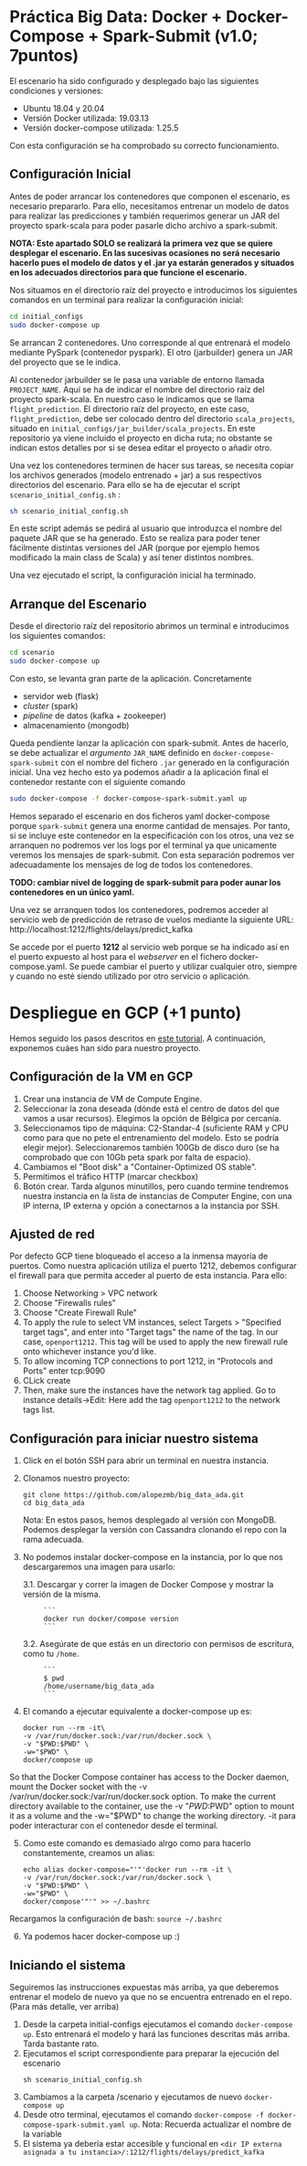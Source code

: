 # Práctica Big Data: Docker + Docker-Compose + Spark-Submit (v1.0; 7puntos)

El escenario ha sido configurado y desplegado bajo las siguientes condiciones y versiones:

- Ubuntu 18.04 y 20.04
- Versión Docker utilizada: 19.03.13
- Versión docker-compose utilizada: 1.25.5

Con esta configuración se ha comprobado su correcto funcionamiento.

## Configuración Inicial

Antes de poder arrancar los contenedores que componen el escenario, es necesario prepararlo. Para ello, necesitamos entrenar un modelo de datos para realizar las predicciones y también requerimos generar un JAR del proyecto spark-scala para poder pasarle dicho archivo a spark-submit.

**NOTA: Este apartado SOLO se realizará la primera vez que se quiere desplegar el escenario. En las sucesivas ocasiones no será necesario hacerlo pues el modelo de datos y el .jar ya estarán generados y situados en los adecuados directorios para que funcione el escenario.** 

Nos situamos en el directorio raíz del proyecto e introducimos los siguientes comandos en un terminal para realizar la configuración inicial:

```bash
cd initial_configs
sudo docker-compose up
```

Se arrancan 2 contenedores. Uno corresponde al que entrenará el modelo mediante PySpark (contenedor pyspark). El otro (jarbuilder) genera un JAR del proyecto que se le indica. 

Al contenedor jarbuilder se le pasa una variable de entorno llamada  `PROJECT_NAME`. Aquí se ha de indicar el nombre del directorio raíz del proyecto spark-scala. En nuestro caso le indicamos que se llama `flight_prediction`. El  directorio raíz del proyecto, en este caso, `flight_prediction`, debe ser colocado dentro del directorio `scala_projects`, situado en `initial_configs/jar_builder/scala_projects`.  En este repositorio ya viene incluido el proyecto en dicha ruta; no obstante se indican estos detalles por si se desea editar el proyecto o añadir otro.

Una vez los contenedores terminen de hacer sus tareas, se necesita copiar los archivos generados (modelo entrenado + jar) a sus respectivos directorios del escenario. Para ello se ha de ejecutar el script `scenario_initial_config.sh` :

```bash
sh scenario_initial_config.sh
```

En este script además se pedirá al usuario que introduzca el nombre del paquete JAR que se ha generado. Esto se realiza para poder tener fácilmente distintas versiones del JAR (porque por ejemplo hemos modificado la main class de Scala) y así tener distintos nombres.

Una vez ejecutado el script, la configuración inicial ha terminado.

## Arranque del Escenario

Desde el directorio raíz del repositorio abrimos un terminal e introducimos  los siguientes comandos:

```bash
cd scenario
sudo docker-compose up
```

Con esto, se levanta gran parte de la aplicación. Concretamente
- servidor web (flask)
- _cluster_ (spark)
- _pipeline_ de datos (kafka + zookeeper)
- almacenamiento (mongodb)

Queda pendiente lanzar la aplicación con spark-submit. Antes de hacerlo, se debe actualizar el _argumento_ `JAR_NAME` definido en `docker-compose-spark-submit` con el nombre del  fichero `.jar` generado en la configuración inicial.
Una vez hecho esto ya podemos añadir a la aplicación final el contenedor restante con el siguiente comando

```bash
sudo docker-compose -f docker-compose-spark-submit.yaml up
```

Hemos separado el escenario en dos ficheros yaml docker-compose porque `spark-submit` genera una enorme cantidad de mensajes. Por tanto, si se incluye este contenedor en la especificación con los otros, una vez se arranquen no podremos ver los logs por el terminal ya que unicamente veremos los mensajes de spark-submit. Con esta separación podremos ver adecuadamente los mensajes de log de todos los contenedores.

**TODO: cambiar nivel de logging de spark-submit para poder aunar los contenedores en un único yaml.** 

Una vez se arranquen todos los contenedores, podremos acceder al servicio web de predicción de retraso de vuelos mediante la siguiente URL:  http://localhost:1212/flights/delays/predict_kafka

Se accede por el puerto **1212** al servicio web porque se ha indicado así en el puerto expuesto al host para el *webserver* en el fichero docker-compose.yaml. Se puede cambiar el puerto y utilizar cualquier otro, siempre y cuando no esté siendo utilizado por otro servicio o aplicación.

# Despliegue en GCP (+1 punto)

Hemos seguido los pasos descritos en [este tutorial](https://cloud.google.com/community/tutorials/docker-compose-on-container-optimized-os). A continuación, exponemos cuáes han sido para nuestro proyecto.

## Configuración de la VM en GCP

1. Crear una instancia de VM de Compute Engine.
2. Seleccionar la zona deseada (dónde está el centro de datos del que vamos a usar recursos). Elegimos la opción de Bélgica por cercanía.
3. Seleccionamos tipo de máquina: C2-Standar-4 (suficiente RAM y CPU como para que no pete el entrenamiento del modelo. Esto se podría elegir mejor). Seleccionaremos también 100Gb de disco duro (se ha comprobado que con 10Gb peta spark por falta de espacio).
4. Cambiamos el "Boot disk" a "Container-Optimized OS stable".
5. Permitimos el tráfico HTTP (marcar checkbox)
6. Botón crear. Tarda algunos minutillos, pero cuando termine tendremos nuestra instancia en la lista de instancias de Computer Engine, con una IP interna, IP externa y opción a conectarnos a la instancia por SSH. 

## Ajusted de red

Por defecto GCP tiene bloqueado el acceso a la inmensa mayoría de puertos. Como nuestra aplicación utiliza el puerto 1212, debemos configurar el firewall para que permita acceder al puerto de esta instancia. Para ello:

1. Choose Networking > VPC network
2. Choose "Firewalls rules"
3. Choose "Create Firewall Rule"
4. To apply the rule to select VM instances, select Targets > "Specified target tags", and enter into "Target tags" the name of the tag. In our case, ```openport1212```. This tag will be used to apply the new firewall rule onto whichever instance you'd like. 
5. To allow incoming TCP connections to port 1212, in "Protocols and Ports" enter tcp:9090
6. CLick create
7. Then, make sure the instances have the network tag applied. Go to instance details->Edit: Here add the tag ```openport1212``` to the network tags list.


## Configuración para iniciar nuestro sistema

1. Click en el botón SSH para abrir un terminal en nuestra instancia.
2. Clonamos nuestro proyecto:
    ```
    git clone https://github.com/alopezmb/big_data_ada.git 
    cd big_data_ada
    ```
    Nota: En estos pasos, hemos desplegado al versión con MongoDB. Podemos desplegar la versión con Cassandra clonando el repo con la rama adecuada.
    
3. No podemos instalar docker-compose en la instancia, por lo que nos descargaremos una imagen para usarlo:

    3.1. Descargar y correr la imagen de Docker Compose y mostrar la versión de la misma.
            
            ```
            docker run docker/compose version 
            ```
        
    3.2. Asegúrate de que estás en un directorio con permisos de escritura, como tu ```/home```.
        
            ```
            $ pwd
            /home/username/big_data_ada
            ```
4. El comando a ejecutar equivalente a docker-compose up es:
    ```
    docker run --rm -it\
    -v /var/run/docker.sock:/var/run/docker.sock \
    -v "$PWD:$PWD" \
    -w="$PWD" \
    docker/compose up
    ```
So that the Docker Compose container has access to the Docker daemon, mount the Docker socket with the -v /var/run/docker.sock:/var/run/docker.sock option.
To make the current directory available to the container, use the -v "$PWD:$PWD" option to mount it as a volume and the -w="$PWD" to change the working directory.
-it para poder interacturar con el contenedor desde el terminal.

5. Como este comando es demasiado alrgo como para hacerlo constantemente, creamos un alias:
    ```
    echo alias docker-compose="'"'docker run --rm -it \
    -v /var/run/docker.sock:/var/run/docker.sock \
    -v "$PWD:$PWD" \
    -w="$PWD" \
    docker/compose'"'" >> ~/.bashrc
    ```
Recargamos la configuración de bash:
    ```
    source ~/.bashrc
    ```
    
6. Ya podemos hacer docker-compose up :)

 ## Iniciando el sistema
 
 Seguiremos las instrucciones expuestas más arriba, ya que deberemos entrenar el modelo de nuevo ya que no se encuentra entrenado en el repo.
 (Para más detalle, ver arriba)
 
 1. Desde la carpeta initial-configs ejecutamos el comando ```docker-compose up```. Esto entrenará el modelo y hará las funciones descritas más arriba. Tarda bastante rato.
 2. Ejecutamos el script correspondiente para preparar la ejecución del escenario
     ``` 
     sh scenario_initial_config.sh
     ```
 3. Cambiamos a la carpeta /scenario y ejecutamos de nuevo ```docker-compose up```
 4. Desde otro terminal, ejecutamos el comando ```docker-compose -f docker-compose-spark-submit.yaml up```. Nota: Recuerda actualizar el nombre de la variable
 5. El sistema ya debería estar accesible y funcional en ```<dir IP externa asignada a tu instancia>/:1212/flights/delays/predict_kafka```

